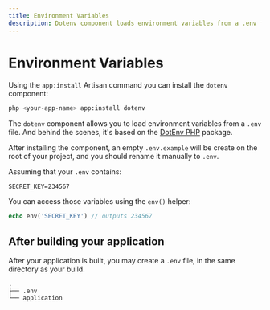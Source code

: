 ```yaml
---
title: Environment Variables
description: Dotenv component loads environment variables from a .env file
---
```


# Environment Variables

Using the `app:install` Artisan command you can install the `dotenv` component:
```bash
php <your-app-name> app:install dotenv
```

The `dotenv` component allows you to load environment variables from a `.env` file. And behind
the scenes, it's based on the [DotEnv PHP](https://github.com/vlucas/phpdotenv) package.

After installing the component, an empty `.env.example` will be create on the root of your
project, and you should rename it manually to `.env`.

Assuming that your `.env` contains:
```
SECRET_KEY=234567
```

You can access those variables using the `env()` helper:
```php
echo env('SECRET_KEY') // outputs 234567
```

## After building your application

After your application is built, you may create a `.env` file, in the same directory as your build.
```
.
├── .env
└── application
```
